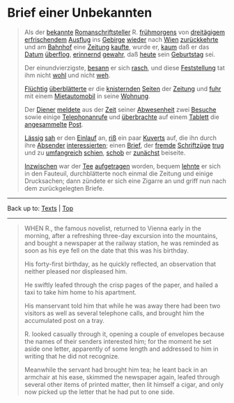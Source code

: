 # Brief einer Unbekannten

> Als der [bekannte](../../adjectives/b/be/bekannt.md) [Romanschriftsteller](../../nouns/r/ro/Romanschriftsteller.md) R. [frühmorgens](../../adverbs/f/fr/fruehmorgens.md) von [dreitägigem](../../adjectives/d/dr/dreitaegig.md) [erfrischendem](../../adjectives/e/er/erfrischend.md) [Ausflug](../../nouns/a/au/Ausflug.md) ins [Gebirge](../../nouns/g/ge/Gebirge.md) [wieder](../../adverbs/w/wi/wieder.md) nach [Wien](../../nouns/w/wi/Wien.md) [zurückkehrte](../../verbs/z/zu/zurueckkehren.md) und am [Bahnhof](../../nouns/b/ba/Bahnhof.md) eine [Zeitung](../../nouns/z/ze/Zeitung.md) [kaufte](../../verbs/k/ka/kaufen.md), wurde er, [kaum](../../adverbs/k/ka/kaum.md) daß er das [Datum](../../nouns/d/da/Datum.md) [überflog](../../verbs/ue/ueb/ueberfliegen.md), [erinnernd](../../adjectives/e/er/erinnernd.md) [gewahr](../../adjectives/g/ge/gewahr.md), daß [heute](../../adverbs/h/he/heute.md) sein [Geburtstag](../../nouns/g/ge/Geburtstag.md) sei.
>
> Der einundvierzigste, [besann](../../verbs/b/be/besinnen.md) er sich [rasch](../../adjectives/r/ra/rasch.md), und diese [Feststellung](../../nouns/f/fe/Feststellung.md) tat ihm nicht [wohl](../../adjectives/w/wo/wohl.md) und nicht [weh](../../adjectives/w/we/weh.md).
>
> [Flüchtig](../../adjectives/f/fl/fluechtig.md) [überblätterte](../../verbs/ue/ueb/ueberblaettern.md) er die [knisternden](../../adjectives/k/kn/knisternd.md) [Seiten](../../nouns/s/se/Seite.md) der [Zeitung](../../nouns/z/ze/Zeitung.md) und [fuhr](../../verbs/f/fa/fahren.md) mit einem [Mietautomobil](../../nouns/m/mi/Mietautomobil.md) in seine [Wohnung](../../nouns/w/wo/Wohnung.md).
>
> Der [Diener](../../nouns/d/di/Diener.md) [meldete](../../verbs/m/me/melden.md) aus der [Zeit](../../nouns/z/ze/Zeit.md) seiner [Abwesenheit](../../nouns/a/ab/Abwesenheit.md) zwei [Besuche](../../nouns/b/be/Besuch.md) sowie einige [Telephonanrufe](../../nouns/t/te/Telephonanruf.md) und [überbrachte](../../verbs/ue/ueb/ueberbringen.md) auf einem [Tablett](../../nouns/t/ta/Tablett.md) die [angesammelte](../../adjectives/a/an/angesammelt.md) [Post](../../nouns/p/po/Post.md).
>
> [Lässig](../../adjectives/l/lae/laessig.md) [sah](../../verbs/a/an/ansehen.md) er den [Einlauf](../../nouns/e/ei/Einlauf.md) an, [riß](../../verbs/a/au/aufreissen.md) ein paar [Kuverts](../../nouns/k/ku/Kuvert.md) auf, die ihn durch ihre [Absender](../../nouns/a/ab/Absender.md) [interessierten](../../verbs/i/in/interessieren.md); einen [Brief](../../nouns/b/br/Brief.md), der [fremde](../../adjectives/f/fr/fremd.md) [Schriftzüge](../../nouns/s/sc/Schriftzug.md) [trug](../../verbs/t/tr/tragen.md) und zu [umfangreich](../../adjectives/u/um/umfangreich.md) [schien](../../verbs/s/sc/scheinen.md), [schob](../../verbs/b/be/beiseiteschieben.md) er [zunächst](../../adverbs/z/zu/zunaechst.md) beiseite.
>
> [Inzwischen](../../adverbs/i/in/inzwischen.md) war der [Tee](../../nouns/t/te/Tee.md) [aufgetragen](../../verbs/a/au/auftragen.md) worden, bequem [lehnte](../../verbs/l/le/lehnen.md) er sich in den Fauteuil, durchblätterte noch einmal die Zeitung und einige Drucksachen; dann zündete er sich eine Zigarre an und griff nun nach dem zurückgelegten Briefe.

----

Back up to: [Texts](../index.md) | [Top](../../index.md)

----

> WHEN R., the famous novelist, returned to Vienna early in the morning, after a refreshing three-day excursion into the mountains, and bought a newspaper at the railway station, he was reminded as soon as his eye fell on the date that this was his birthday.
>
> His forty-first birthday, as he quickly reflected, an observation that neither pleased nor displeased him.
>
> He swiftly leafed through the crisp pages of the paper, and hailed a taxi to take him home to his apartment.
>
> His manservant told him that while he was away there had been two visitors as well as several telephone calls, and brought him the accumulated post on a tray.
>
> R. looked casually through it, opening a couple of envelopes because the names of their senders interested him; for the moment he set aside one letter, apparently of some length and addressed to him in writing that he did not recognize.
>
> Meanwhile the servant had brought him tea; he leant back in an armchair at his ease, skimmed the newspaper again, leafed through several other items of printed matter, then lit himself a cigar, and only now picked up the letter that he had put to one side.

